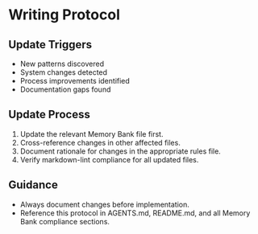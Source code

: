 # Writing Protocol

## Update Triggers
- New patterns discovered
- System changes detected
- Process improvements identified
- Documentation gaps found

## Update Process
1. Update the relevant Memory Bank file first.
2. Cross-reference changes in other affected files.
3. Document rationale for changes in the appropriate rules file.
4. Verify markdown-lint compliance for all updated files.

## Guidance
- Always document changes before implementation.
- Reference this protocol in AGENTS.md, README.md, and all Memory Bank compliance sections.

